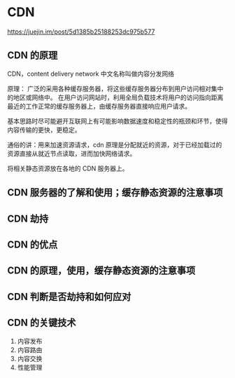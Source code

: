 # CDN

https://juejin.im/post/5d1385b25188253dc975b577

## CDN 的原理

CDN，content delivery network 中文名称叫做内容分发网络

原理：
广泛的采用各种缓存服务器，将这些缓存服务器分布到用户访问相对集中的地区或网络中。
在用户访问网站时，利用全局负载技术将用户的访问指向距离最近的工作正常的缓存服务器上，由缓存服务器直接响应用户请求。

基本思路时尽可能避开互联网上有可能影响数据速度和稳定性的瓶颈和环节，使得内容传输的更快，更稳定。

通俗的讲：用来加速资源请求，cdn 原理是分配就近的资源，对于已经加载过的资源直接从就近节点读取，进而加快网络请求。

将相关静态资源放在各地的 CDN 服务器上。

## CDN 服务器的了解和使用；缓存静态资源的注意事项

## CDN 劫持

## CDN 的优点

## CDN 的原理，使用，缓存静态资源的注意事项

## CDN 判断是否劫持和如何应对

## CDN 的关键技术

1. 内容发布
2. 内容路由
3. 内容交换
4. 性能管理
